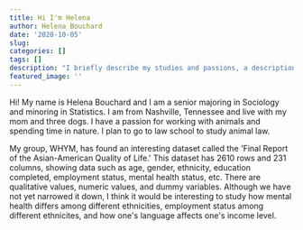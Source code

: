 ```yaml
---
title: Hi I'm Helena
author: Helena Bouchard
date: '2020-10-05'
slug: 
categories: []
tags: []
description: "I briefly describe my studies and passions, a description of WHYM's chosen dataset, and some possible ideas for further analysis"
featured_image: ''
---
```


Hi! My name is Helena Bouchard and I am a senior majoring in Sociology and minoring in Statistics. I am from Nashville, Tennessee and live with my mom and three dogs. I have a passion for working with animals and spending time in nature. I plan to go to law school to study animal law. 

My group, WHYM, has found an interesting dataset called the 'Final Report of the Asian-American Quality of Life.' This dataset has 2610 rows and 231 columns, showing data such as age, gender, ethnicity, education completed, employment status, mental health status, etc. There are qualitative values, numeric values, and dummy variables. Although we have not yet narrowed it down, I think it would be interesting to study how mental health differs among different ethnicities, employment status among different ethnicites, and how one's language affects one's income level. 
